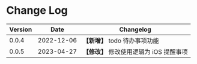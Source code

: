 # Change Log

| Version | Date       | Changelog                                |
| ------- | ---------- | ---------------------------------------- |
| 0.0.4   | 2022-12-06 | **【新增】** todo 待办事项功能           |
| 0.0.5   | 2023-04-27 | **【修改】** 修改使用逻辑为 iOS 提醒事项 |
